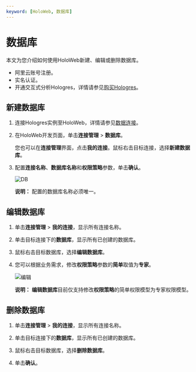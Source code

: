 ```yaml
---
keyword: [HoloWeb, 数据库]
---
```


# 数据库

本文为您介绍如何使用HoloWeb新建、编辑或删除数据库。

-   阿里云账号注册。
-   实名认证。
-   开通交互式分析Hologres，详情请参见[购买Hologres](/intl.zh-CN/准备工作/购买Hologres.md)。

## 新建数据库

1.  连接Hologres实例至HoloWeb，详情请参见[数据连接](/intl.zh-CN/连接开发工具/HoloWeb/连接管理/数据连接.md)。

2.  在HoloWeb开发页面，单击**连接管理** \> **数据库**。

    您也可以在**连接管理**界面，点击**我的连接**。鼠标右击目标连接，选择**新建数据库**。

3.  配置**连接名称**、**数据库名称**和**权限策略**参数，单击**确认**。

    ![DB](https://static-aliyun-doc.oss-accelerate.aliyuncs.com/assets/img/zh-CN/6427818061/p118018.png)

    **说明：** 配置的数据库名称必须唯一。


## 编辑数据库

1.  单击**连接管理** \> **我的连接**，显示所有连接名称。

2.  单击目标连接下的**数据库**，显示所有已创建的数据库。

3.  鼠标右击目标数据库，选择**编辑数据库**。

4.  您可以根据业务需求，修改**权限策略**参数的**简单**取值为**专家**。

    ![编辑](https://static-aliyun-doc.oss-accelerate.aliyuncs.com/assets/img/zh-CN/3542488951/p132033.png)

    **说明：** **编辑数据库**目前仅支持修改**权限策略**的简单权限模型为专家权限模型。


## 删除数据库

1.  单击**连接管理** \> **我的连接**，显示所有连接名称。

2.  单击目标连接下的**数据库**，显示所有已创建的数据库。

3.  鼠标右击目标数据库，选择**删除数据库**。

4.  单击**确认**。


